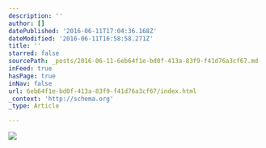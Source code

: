 ```yaml
---
description: ''
author: []
datePublished: '2016-06-11T17:04:36.168Z'
dateModified: '2016-06-11T16:58:58.271Z'
title: ''
starred: false
sourcePath: _posts/2016-06-11-6eb64f1e-bd0f-413a-83f9-f41d76a3cf67.md
inFeed: true
hasPage: true
inNav: false
url: 6eb64f1e-bd0f-413a-83f9-f41d76a3cf67/index.html
_context: 'http://schema.org'
_type: Article

---
```

![](https://the-grid-user-content.s3-us-west-2.amazonaws.com/f09a849d-3fb3-4004-b049-c16182f7d2c9.jpg)